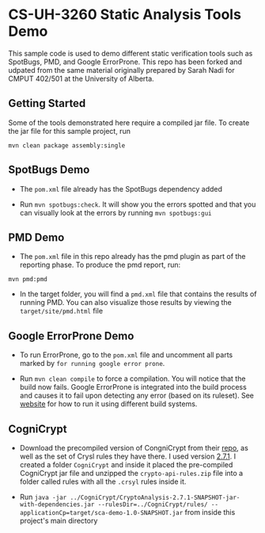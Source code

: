 # CS-UH-3260 Static Analysis Tools Demo

This sample code is used to demo different static verification tools such as SpotBugs, PMD, and Google ErrorProne. This repo has been forked and udpated from the same material originally prepared by Sarah Nadi for CMPUT 402/501 at the University of Alberta.

## Getting Started

Some of the tools demonstrated here require a compiled jar file. To create the jar file for this sample project, run

```
mvn clean package assembly:single
```

## SpotBugs Demo

* The `pom.xml` file already has the SpotBugs dependency added

* Run `mvn spotbugs:check`. It will show you the errors spotted and that you can visually look at the errors by running `mvn spotbugs:gui`

## PMD Demo

* The `pom.xml` file in this repo already has the pmd plugin as part of the reporting phase. To produce the pmd report, run:

`mvn pmd:pmd`

* In the target folder, you will find a `pmd.xml` file that contains the results of running PMD. You can also visualize those results by viewing the `target/site/pmd.html` file

## Google ErrorProne Demo

* To run ErrorProne, go to the `pom.xml` file and uncomment all parts marked by `for running google error prone`. 

* Run `mvn clean compile` to force a compilation. You will notice that the build now fails. Google ErrorProne is integrated into the build process and causes it to fail upon detecting any error (based on its ruleset). See [website](https://github.com/google/error-prone) for how to run it using different build systems.



## CogniCrypt

* Download the precompiled version of CongniCrypt from their [repo](https://github.com/CROSSINGTUD/CryptoAnalysis), as well as the set of Crysl rules they have there. I used version [2.7.1](https://github.com/CROSSINGTUD/CryptoAnalysis/releases/tag/2.7.1). I created a folder `CogniCrypt` and inside it placed the pre-compiled CogniCrypt jar file and unzipped the `crypto-api-rules.zip` file into a folder called rules with all the `.crsyl` rules inside it.

* Run `java -jar ../CogniCrypt/CryptoAnalysis-2.7.1-SNAPSHOT-jar-with-dependencies.jar --rulesDir=../CogniCrypt/rules/ --applicationCp=target/sca-demo-1.0-SNAPSHOT.jar` from inside this project's main directory


